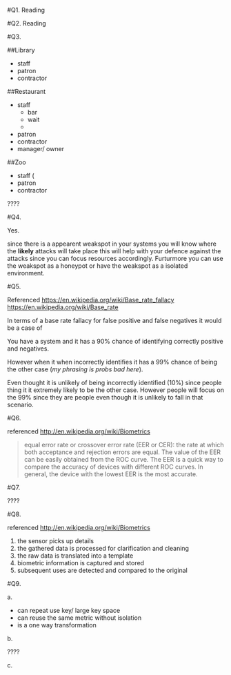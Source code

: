 #Q1. Reading

#Q2. Reading

#Q3. 

##Library

- staff
- patron
- contractor

##Restaurant
- staff 
  - bar
  - wait
  - 
- patron
- contractor
- manager/ owner

##Zoo
- staff (
- patron
- contractor

????

#Q4.

Yes.

since there is a appearent weakspot in your systems you will know where the **likely** attacks will take place this will help with your defence against the attacks since you can focus resources accordingly. Furturmore you can use the weakspot as a honeypot or have the weakspot as a isolated environment.

#Q5.

Referenced
https://en.wikipedia.org/wiki/Base_rate_fallacy
https://en.wikipedia.org/wiki/Base_rate

In terms of a base rate fallacy for false positive and false negatives it would be a case of

You have a system and it has a 90% chance of identifying correctly positive and negatives. 

However when it when incorrectly identifies it has a 99% chance of being the other case (*my phrasing is probs bad here*).

Even thought it is unlikely of being incorrectly identified (10%) since people thing it it extremely likely to be the other case. However people will focus on the 99% since they are people even though it is unlikely to fall in that scenario.   

#Q6.

referenced
http://en.wikipedia.org/wiki/Biometrics

>equal error rate or crossover error rate (EER or CER): the rate at which both acceptance and rejection errors are equal. The value of the EER can be easily obtained from the ROC curve. The EER is a quick way to compare the accuracy of devices with different ROC curves. In general, the device with the lowest EER is the most accurate.

#Q7.

????

#Q8.

referenced
http://en.wikipedia.org/wiki/Biometrics

1. the sensor picks up details
1. the gathered data is processed for clarification and cleaning
1. the raw data is translated into a template
1. biometric information is captured and stored
1. subsequent uses are detected and compared to the original

#Q9.

a.

- can repeat use key/ large key space
- can reuse the same metric without isolation
- is a one way transformation

b. 

????

c.

